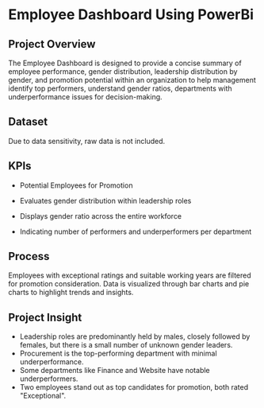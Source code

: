 # Employee Dashboard Using PowerBi 

## Project Overview
The Employee Dashboard is designed to provide a concise summary of employee performance, gender distribution, leadership distribution by gender, and promotion potential within an organization to help management identify top performers, understand gender ratios, departments with underperformance issues for decision-making.

## Dataset 
Due to data sensitivity, raw data is not included.

## KPIs
-	Potential Employees for Promotion

-	Evaluates gender distribution within leadership roles

-	Displays gender ratio across the entire workforce

-	Indicating number of performers and underperformers per department	

## Process
Employees with exceptional ratings and suitable working years are filtered for promotion consideration. Data is visualized through bar charts and pie charts to highlight trends and insights.

## Project Insight
-	Leadership roles are predominantly held by males, closely followed by females, but there is a small number of unknown gender leaders.
-	Procurement is the top-performing department with minimal underperformance.
-	Some departments like Finance and Website have notable underperformers.
-	Two employees stand out as top candidates for promotion, both rated "Exceptional".

 






